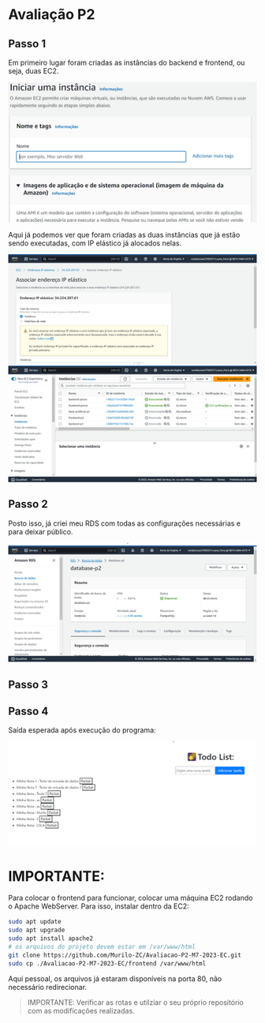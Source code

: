 # Avaliação P2

## Passo 1
Em primeiro lugar foram criadas as instâncias do backend e frontend, ou seja, duas EC2. 

<img src="./media/instancia1.png" display="flex">

Aqui já podemos ver que foram criadas as duas instâncias que já estão sendo executadas, com IP elástico já alocados nelas.

<img src="./media/ipelastico.png" display="flex">
<img src="./media/instancia2.png" display="flex">

## Passo 2 
Posto isso, já criei meu RDS com todas as configurações necessárias e para deixar público.

<img src="./media/rds.png" display="flex">

## Passo 3 
## Passo 4 
Saída esperada após execução do programa:

<img src="./media/tela-front.png" display="flex">

# IMPORTANTE:

Para colocar o frontend para funcionar, colocar uma máquina EC2 rodando o Apache WebServer.
Para isso, instalar dentro da EC2:

```bash
sudo apt update
sudo apt upgrade
sudo apt install apache2
# os arquivos do projeto devem estar em /var/www/html
git clone https://github.com/Murilo-ZC/Avaliacao-P2-M7-2023-EC.git
sudo cp ./Avaliacao-P2-M7-2023-EC/frontend /var/www/html
```

Aqui pessoal, os arquivos já estaram disponíveis na porta 80, não necessário redirecionar.

> IMPORTANTE: Verificar as rotas e utilziar o seu próprio repositório com as modificações realizadas.
